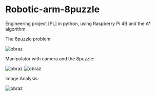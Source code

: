 # Robotic-arm-8puzzle
Engineering project [PL] in python, using Raspberry Pi 4B and the A* algorithm.

The 8puzzle problem:

![obraz](https://github.com/Magg-z/Robotic-arm-8puzzle/assets/55329108/1f7e1dbf-9696-430a-8b86-c0844fffe791)

Manipulator with camera and the 8puzzle:

![obraz](https://github.com/Magg-z/Robotic-arm-8puzzle/assets/55329108/c4f6380d-6fa3-4b45-9e81-501cc6d40e6c)
![obraz](https://github.com/Magg-z/Robotic-arm-8puzzle/assets/55329108/4be564bf-ab6e-4fd3-9341-c6cfeb3d8a5c)


Image Analysis:

![obraz](https://github.com/Magg-z/Robotic-arm-8puzzle/assets/55329108/d9aa2823-13a2-48db-97b5-e725ffe9e98b)


